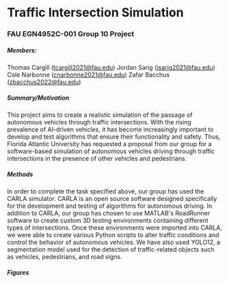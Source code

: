 # Traffic Intersection Simulation
### FAU EGN4952C-001 Group 10 Project
##### Members: 
Thomas Cargill (tcargill2021@fau.edu)
Jordan Sarig (jsarig2021@fau.edu)
Cole Narbonne (cnarbonne2021@fau.edu)
Zafar Bacchus (zbacchus2022@fau.edu)

##### Summary/Motivation
This project aims to create a realistic simulation of the passage of autonomous vehicles through traffic intersections. With the rising prevalence of AI-driven vehicles, it has become increasingly important to develop and test algorithms that ensure their functionality and safety. Thus, Florida Atlantic University has requested a proposal from our group for a software-based simulation of autonomous vehicles driving through traffic intersections in the presence of other vehicles and pedestrians.

##### Methods
In order to complete the task specified above, our group has used the CARLA simulator. CARLA is an open source software designed specifically for the development and testing of algorithms for autonomous driving. In addition to CARLA, our group has chosen to use MATLAB's RoadRunner software to create custom 3D testing environments containing different types of intersections. Once these environments were imported into CARLA, we were able to create various Python scripts to alter traffic conditions and control the behavior of autonomous vehicles. We have also used YOLO12, a segmentation model used for the detection of traffic-related objects such as vehicles, pedestrians, and road signs.

##### Figures
